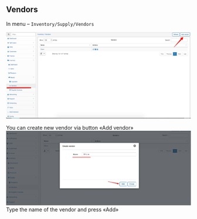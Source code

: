 ## Vendors

In menu – `Inventory/Supply/Vendors`

![Vendors](vendors.png)

You can create new vendor via button «Add vendor»
![Add vendor](add_vendor.png)
Type the name of the vendor and press «Add»